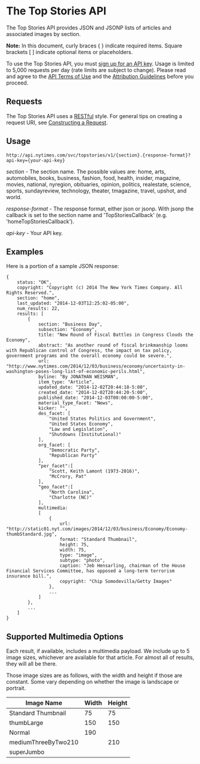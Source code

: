 The Top Stories API
===================

The Top Stories API provides JSON and JSONP lists of articles and associated
images by section.

**Note:** In this document, curly braces { } indicate required items. Square
brackets [ ] indicate optional items or placeholders.

To use the Top Stories API, you must [sign up for an API
key](<http://developer.nytimes.com/apps/register>). Usage is limited to 5,000
requests per day (rate limits are subject to change). Please read and agree to
the [API Terms of Use](<http://developer.nytimes.com/tou>) and
the [Attribution Guidelines](<http://developer.nytimes.com/attribution>) before
you proceed.

Requests
--------

The Top Stories API uses
a [RESTful](<http://en.wikipedia.org/wiki/Representational_State_Transfer>) style.
For general tips on creating a request URI, see [Constructing a
Request](<http://developer.nytimes.com/docs/reference/requests>).


Usage
-----

~~~~~~~~~~~~~~~~~~~~~~~~~~~~~~~~~~~~~~~~~~~~~~~~~~~~~~~~~~~~~~~~~~~~~~~~~~~~~~~~
http://api.nytimes.com/svc/topstories/v1/{section}.{response-format}?api-key={your-api-key}
~~~~~~~~~~~~~~~~~~~~~~~~~~~~~~~~~~~~~~~~~~~~~~~~~~~~~~~~~~~~~~~~~~~~~~~~~~~~~~~~

*section* - The section name. The possible values are: home, arts, automobiles, books, business, fashion, food, health,
  insider, magazine, movies, national, nyregion, obituaries, opinion, politics, realestate,
  science, sports, sundayreview, technology, theater, tmagazine, travel, upshot, and world.
 
*response-format* - The response format, either json or jsonp.
  With jsonp the callback is set to the section name and 'TopStoriesCallback' (e.g. 'homeTopStoriesCallback').

*api-key* - Your API key.


Examples
--------

Here is a portion of a sample JSON response:

~~~~~~~~~~~~~~~~~~~~~~~~~~~~~~~~~~~~~~~~~~~~~~~~~~~~~~~~~~~~~~~~~~~~~~~~~~~~~~~~
{
    status: "OK",
    copyright: "Copyright (c) 2014 The New York Times Company. All Rights Reserved.",
    section: "home",
    last_updated: "2014-12-03T12:25:02-05:00",
    num_results: 22,
    results: [
        {
            section: "Business Day",
            subsection: "Economy",
            title: "New Round of Fiscal Battles in Congress Clouds the Economy",
            abstract: "As another round of fiscal brinkmanship looms with Republican control of Congress, the impact on tax policy, government programs and the overall economy could be severe.",
            url: "http://www.nytimes.com/2014/12/03/business/economy/uncertainty-in-washington-poses-long-list-of-economic-perils.html",
            byline: "By JONATHAN WEISMAN",
            item_type: "Article",
            updated_date: "2014-12-02T20:44:18-5:00",
            created_date: "2014-12-02T20:44:20-5:00",
            published_date: "2014-12-03T00:00:00-5:00",
            material_type_facet: "News",
            kicker: "",
            des_facet: [
                "United States Politics and Government",
                "United States Economy",
                "Law and Legislation",
                "Shutdowns (Institutional)"
            ],
            org_facet: [
                "Democratic Party",
                "Republican Party"
            ],
            "per_facet":[  
                "Scott, Keith Lamont (1973-2016)",
                "McCrory, Pat"
            ],
            "geo_facet":[  
                "North Carolina",
                "Charlotte (NC)"
            ],
            multimedia:
            [
                {
                    url: "http://static01.nyt.com/images/2014/12/03/business/Economy/Economy-thumbStandard.jpg",
                    format: "Standard Thumbnail",
                    height: 75,
                    width: 75,
                    type: "image",
                    subtype: "photo",
                    caption: "Jeb Hensarling, chairman of the House Financial Services Committee, has opposed a long-term terrorism insurance bill.",
                    copyright: "Chip Somodevilla/Getty Images"
                },
                ...
            ]
        },
        ...
    ]
}
~~~~~~~~~~~~~~~~~~~~~~~~~~~~~~~~~~~~~~~~~~~~~~~~~~~~~~~~~~~~~~~~~~~~~~~~~~~~~~~~

Supported Multimedia Options
----------------------------

Each result, if available, includes a multimedia payload. We include up to 5
image sizes, whichever are available for that article. For almost all of
results, they will all be there. 

Those image sizes are as follows, with the width and height if those are
constant. Some vary depending on whether the image is landscape or portrait. 

| Image Name          | Width | Height |
|---------------------|-------|--------|
| Standard Thumbnail  | 75    | 75     |
| thumbLarge          | 150   | 150    |
| Normal              | 190   |        |
| mediumThreeByTwo210 |       | 210    |
| superJumbo          |       |        |

